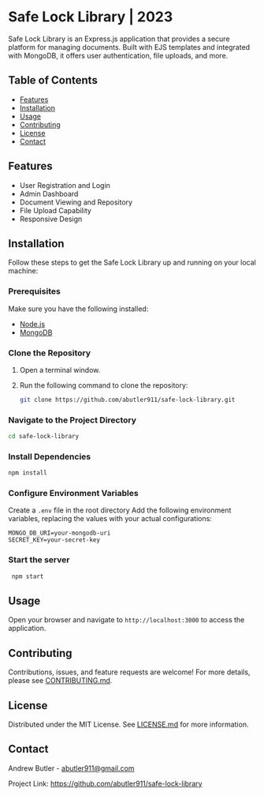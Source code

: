 # Safe Lock Library | 2023

Safe Lock Library is an Express.js application that provides a secure platform for managing documents. Built with EJS templates and integrated with MongoDB, it offers user authentication, file uploads, and more.

## Table of Contents

- [Features](#features)
- [Installation](#installation)
- [Usage](#usage)
- [Contributing](#contributing)
- [License](#license)
- [Contact](#contact)

## Features

- User Registration and Login
- Admin Dashboard
- Document Viewing and Repository
- File Upload Capability
- Responsive Design

## Installation

Follow these steps to get the Safe Lock Library up and running on your local machine:

### Prerequisites

Make sure you have the following installed:

- [Node.js](https://nodejs.org/)
- [MongoDB](https://www.mongodb.com/)

### Clone the Repository

1. Open a terminal window.
2. Run the following command to clone the repository:

   ```bash
   git clone https://github.com/abutler911/safe-lock-library.git
   ```

### Navigate to the Project Directory

```bash
cd safe-lock-library
```

### Install Dependencies

```bash
npm install
```

### Configure Environment Variables

Create a `.env` file in the root directory
Add the following environment variables, replacing the values with your actual configurations:

```env
MONGO_DB_URI=your-mongodb-uri
SECRET_KEY=your-secret-key
```

### Start the server

```bash
 npm start

```

## Usage

Open your browser and navigate to `http://localhost:3000` to access the application.

## Contributing

Contributions, issues, and feature requests are welcome! For more details, please see [CONTRIBUTING.md](./contributing.md).

## License

Distributed under the MIT License. See [LICENSE.md](./license.md) for more information.

## Contact

Andrew Butler - abutler911@gmail.com

Project Link: https://github.com/abutler911/safe-lock-library
